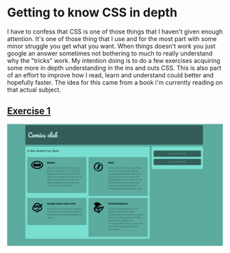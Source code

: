 # Getting to know CSS in depth

I have to confess that CSS is one of those things that I haven't given enough attention. It's one of those thing that I use and for the most part with some minor struggle you get what you want. When things doesn't work you just google an answer sometimes not bothering to much to really understand why the "tricks" work. My intention doing is to do a few exercises acquiring some more in depth understanding in the ins and outs CSS. This is also part of an effort to improve how I read, learn and understand could better and hopefully faster. The idea for this came from a book i'm currently reading on that actual subject.

## [Exercise 1](./floats)
 ![first](./floats/img/readme/floatpage.png)   